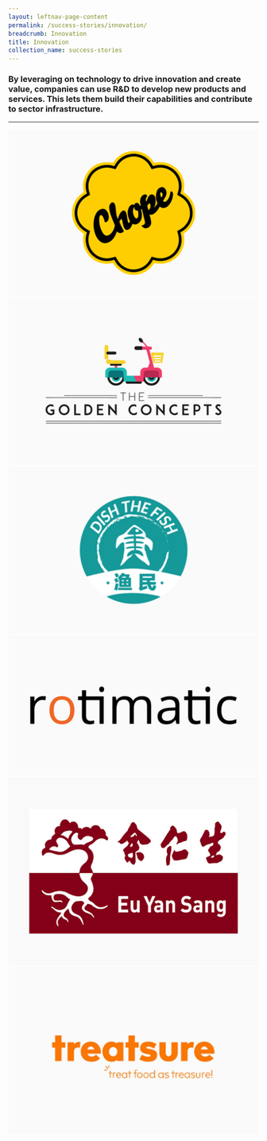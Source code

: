 ```yaml
---
layout: leftnav-page-content
permalink: /success-stories/innovation/
breadcrumb: Innovation
title: Innovation
collection_name: success-stories
---
```


### By leveraging on technology to drive innovation and create value, companies can use R&D to develop new products and services. This lets them build their capabilities and contribute to sector infrastructure.

---

<div>
	<div class="row is-multiline">
		<div class="col is-half-tablet padding--bottom--lg">
			<a href="/success-stories/innovation/chope/" class="project-link">
				<img src="/images/Chope-Logo-Standard.png" alt="Chope" class="project-image" width="" height="">
			</a>
		</div>
		<div class="col is-half-tablet padding--bottom--lg">
			<a href="/success-stories/innovation/the-golden-concepts/" class="project-link">
				<img src="/images/Golden-Concepts.png" alt="The Golden Concepts" class="project-image" width="" height="">
			</a>
		</div>
		<div class="col is-half-tablet padding--bottom--lg">
			<a href="/success-stories/innovation/dishthefish/" class="project-link">
				<img src="/images/dish-the-fish-image.jpg" alt="Dish The Fish" class="project-image" width="" height="">
			</a>
		</div>
		<div class="col is-half-tablet padding--bottom--lg">
			<a href="/success-stories/innovation/rotimatic/" class="project-link">
				<img src="/images/industries/manufacturing/images/Rotimatic.jpg" alt="Rotimatic" class="project-image" width="" height="">
			</a>
		</div>
		<div class="col is-half-tablet padding--bottom--lg">
			<a href="/success-stories/innovation/eu-yan-sang/" class="project-link">
				<img src="/images/eys.jpg" alt="Eu Yan Sang" class="project-image" width="" height="">
			</a>
		</div>
		<div class="col is-half-tablet padding--bottom--lg">
			<a href="/success-stories/innovation/treatsure/" class="project-link">
				<img src="/images/treatsure.png" alt="Treatsure" class="project-image" width="" height="">
			</a>
		</div>
	</div>
</div>
